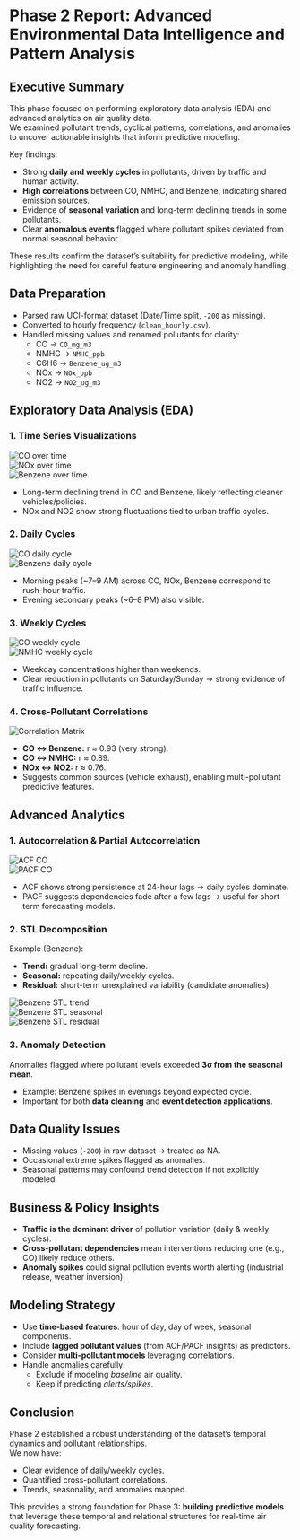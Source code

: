 # Phase 2 Report: Advanced Environmental Data Intelligence and Pattern Analysis

## Executive Summary
This phase focused on performing exploratory data analysis (EDA) and advanced analytics on air quality data.  
We examined pollutant trends, cyclical patterns, correlations, and anomalies to uncover actionable insights that inform predictive modeling.

Key findings:
- Strong **daily and weekly cycles** in pollutants, driven by traffic and human activity.  
- **High correlations** between CO, NMHC, and Benzene, indicating shared emission sources.  
- Evidence of **seasonal variation** and long-term declining trends in some pollutants.  
- Clear **anomalous events** flagged where pollutant spikes deviated from normal seasonal behavior.  

These results confirm the dataset’s suitability for predictive modeling, while highlighting the need for careful feature engineering and anomaly handling.


## Data Preparation
- Parsed raw UCI-format dataset (Date/Time split, `-200` as missing).  
- Converted to hourly frequency (`clean_hourly.csv`).  
- Handled missing values and renamed pollutants for clarity:  
  - CO → `CO_mg_m3`  
  - NMHC → `NMHC_ppb`  
  - C6H6 → `Benzene_ug_m3`  
  - NOx → `NOx_ppb`  
  - NO2 → `NO2_ug_m3`  


## Exploratory Data Analysis (EDA)

### 1. Time Series Visualizations
![CO over time](../output/figures/ts_CO_mg_m3.png)  
![NOx over time](../output/figures/ts_NOx_ppb.png)  
![Benzene over time](../output/figures/ts_Benzene_ug_m3.png)

- Long-term declining trend in CO and Benzene, likely reflecting cleaner vehicles/policies.  
- NOx and NO2 show strong fluctuations tied to urban traffic cycles.  

### 2. Daily Cycles
![CO daily cycle](../output/figures/daily_cycle_CO_mg_m3.png)  
![Benzene daily cycle](../output/figures/daily_cycle_Benzene_ug_m3.png)

- Morning peaks (~7–9 AM) across CO, NOx, Benzene correspond to rush-hour traffic.  
- Evening secondary peaks (~6–8 PM) also visible.  

### 3. Weekly Cycles
![CO weekly cycle](../output/figures/weekly_cycle_CO_mg_m3.png)  
![NMHC weekly cycle](../output/figures/weekly_cycle_NMHC_ppb.png)

- Weekday concentrations higher than weekends.  
- Clear reduction in pollutants on Saturday/Sunday → strong evidence of traffic influence.  

### 4. Cross-Pollutant Correlations
![Correlation Matrix](../output/figures/correlation_matrix.png)  

- **CO ↔ Benzene:** r ≈ 0.93 (very strong).  
- **CO ↔ NMHC:** r ≈ 0.89.  
- **NOx ↔ NO2:** r ≈ 0.76.  
- Suggests common sources (vehicle exhaust), enabling multi-pollutant predictive features.  


## Advanced Analytics

### 1. Autocorrelation & Partial Autocorrelation
![ACF CO](../output/figures/acf_CO_mg_m3.png)  
![PACF CO](../output/figures/pacf_CO_mg_m3.png)

- ACF shows strong persistence at 24-hour lags → daily cycles dominate.  
- PACF suggests dependencies fade after a few lags → useful for short-term forecasting models.  

### 2. STL Decomposition
Example (Benzene):  
- **Trend:** gradual long-term decline.  
- **Seasonal:** repeating daily/weekly cycles.  
- **Residual:** short-term unexplained variability (candidate anomalies).  

![Benzene STL trend](../output/figures/stl_trend_Benzene_ug_m3.png)  
![Benzene STL seasonal](../output/figures/stl_seasonal_Benzene_ug_m3.png)  
![Benzene STL residual](../output/figures/stl_resid_Benzene_ug_m3.png)

### 3. Anomaly Detection
Anomalies flagged where pollutant levels exceeded **3σ from the seasonal mean**.  
- Example: Benzene spikes in evenings beyond expected cycle.  
- Important for both **data cleaning** and **event detection applications**.  


## Data Quality Issues
- Missing values (`-200`) in raw dataset → treated as NA.  
- Occasional extreme spikes flagged as anomalies.  
- Seasonal patterns may confound trend detection if not explicitly modeled.  


## Business & Policy Insights
- **Traffic is the dominant driver** of pollution variation (daily & weekly cycles).  
- **Cross-pollutant dependencies** mean interventions reducing one (e.g., CO) likely reduce others.  
- **Anomaly spikes** could signal pollution events worth alerting (industrial release, weather inversion).  


## Modeling Strategy
- Use **time-based features**: hour of day, day of week, seasonal components.  
- Include **lagged pollutant values** (from ACF/PACF insights) as predictors.  
- Consider **multi-pollutant models** leveraging correlations.  
- Handle anomalies carefully:  
  - Exclude if modeling *baseline* air quality.  
  - Keep if predicting *alerts/spikes*.  


## Conclusion
Phase 2 established a robust understanding of the dataset’s temporal dynamics and pollutant relationships.  
We now have:  
- Clear evidence of daily/weekly cycles.  
- Quantified cross-pollutant correlations.  
- Trends, seasonality, and anomalies mapped.  

This provides a strong foundation for Phase 3: **building predictive models** that leverage these temporal and relational structures for real-time air quality forecasting.

